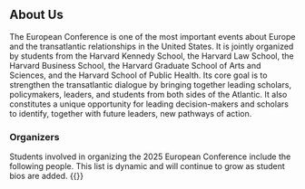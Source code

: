 ## About Us

The European Conference is one of the most important events about Europe and the transatlantic relationships in the United States. It is jointly organized by students from the Harvard Kennedy School, the Harvard Law School, the Harvard Business School, the Harvard Graduate School of Arts and Sciences, and the Harvard School of Public Health. Its core goal is to strengthen the transatlantic dialogue by bringing together leading scholars, policymakers, leaders, and students from both sides of the Atlantic. It also constitutes a unique opportunity for leading decision-makers and scholars to identify, together with future leaders, new pathways of action.

### Organizers
Students involved in organizing the 2025 European Conference include the following people. This list is dynamic and will continue to grow as student bios are added.
{{<organizers>}}
